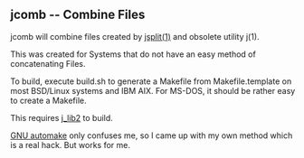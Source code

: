 ## jcomb -- Combine Files

jcomb will combine files created by
[jsplit(1)](https://github.com/jmcunx/jsplit)
and obsolete utility j(1).

This was created for Systems that do not have
an easy method of concatenating Files.

To build, execute build.sh to generate a Makefile from
Makefile.template on most BSD/Linux systems and IBM AIX.
For MS-DOS, it should be rather easy to create a Makefile.

This requires [j\_lib2](https://github.com/jmcunx/j_lib2) to build.

[GNU automake](https://en.wikipedia.org/wiki/Automake)
only confuses me, so I came up with my own method which
is a real hack.  But works for me.

